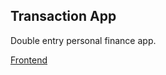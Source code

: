 ## Transaction App

Double entry personal finance app.

[Frontend](https://github.com/davidspiv/transaction-frontend)
